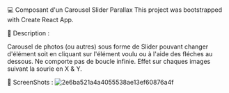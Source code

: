💻 Composant d'un Carousel Slider Parallax
This project was bootstrapped with Create React App.

📝 Description :

Carousel de photos (ou autres) sous forme de Slider pouvant changer d'élément soit en cliquant sur l'élément voulu ou à l'aide des fléches au dessous.
Ne comporte pas de boucle infinie. 
Effet sur chaques images suivant la sourie en X & Y.

📸 ScreenShots :
![2e6ba521a4a4055538ae13ef60876a4f](https://user-images.githubusercontent.com/89353029/156727819-c759e6a3-bb19-4af1-b59b-64e205d24a58.jpg)

